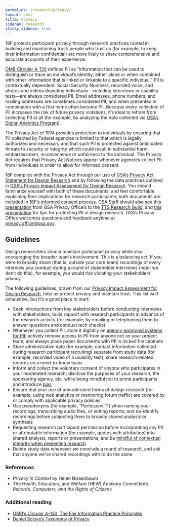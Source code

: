 ```yaml
---
permalink: /research/privacy/
layout: post
title: Privacy
sidenav: research
sticky_sidenav: true
---
```


18F protects participant privacy through research practices rooted in building and maintaining trust: people who trust us (for example, to keep their information confidential) are more likely to share comprehensive and accurate accounts of their experience.

[OMB Circular A-130](https://obamawhitehouse.archives.gov/sites/default/files/omb/assets/OMB/circulars/a130/a130revised.pdf) defines PII as “information that can be used to distinguish or trace an individual’s identity, either alone or when combined with other information that is linked or linkable to a specific individual.” PII is contextually dependent. Social Security Numbers, recorded voice, and photos and videos depicting individuals—including interviews or usability tests—are always considered PII. Email addresses, phone numbers, and mailing addresses are sometimes considered PII, and when presented in combination with a first name often become PII. Because every collection of PII increases the risk of future privacy violations, it’s ideal to refrain from collecting PII at all (for example, by analyzing the data collected via [GSA’s Digital Analytics Program](https://digital.gov/dap/)).

The Privacy Act of 1974 provides protection to individuals by ensuring that PII collected by Federal agencies is limited to that which is legally authorized and necessary and that such PII is protected against anticipated threats to security or integrity which could result in substantial harm, embarrassment, inconvenience or unfairness to the individual. The Privacy Act requires that Privacy Act Notices appear whenever agencies collect PII from individuals in order to allow for informed consent.

18F complies with the Privacy Act through our use of [GSA’s Privacy Act Statement for Design Research](https://www.gsa.gov/reference/gsa-privacy-program/privacy-act-statement-for-design-research) and by following the data practices outlined in [GSA's Privacy Impact Assessment for Design Research](https://www.gsa.gov/cdnstatic/20181022%20-%20Design%20Research%20PIA_posted%20version.pdf). You should familiarize yourself with both of these documents, and feel comfortable explaining their implications for research participants; both documents are included in 18F’s [informed consent process](). GSA Staff should also see [this presentation](https://gsa-tts.slack.com/files/U9KLLKS4W/FCSFWBZD3/researchguildprivacytalk091218.mp4) from GSA Privacy Office’s to the [TTS Research Guild](https://github.com/18F/g-research/), and [this presentation](https://drive.google.com/a/gsa.gov/open?id=1MM6tNlFc-Iwgw_cCUw_0KS8oQMS-FEN7sYftPQLmLAg) for tips for protecting PII in design research. GSA’s Privacy Office welcomes questions and feedback anytime at [privacy.office@gsa.gov](mailto:privacy.office@gsa.gov).

## Guidelines

Design researchers should maintain participant privacy while also encouraging the broader team’s involvement. This is a balancing act. If you were to broadly share (that is, outside your core team) recordings of every interview you conduct during a round of stakeholder interviews (note: we don’t do this), for example, you would risk violating your stakeholders’ privacy. 

The following guidelines, drawn from our [Privacy Impact Assessment for Design Research](https://www.gsa.gov/cdnstatic/20181022%20-%20Design%20Research%20PIA_posted%20version.pdf), help us protect privacy and maintain trust. This list isn’t exhaustive, but it’s a good place to start:

- Seek introductions from key stakeholders before conducting interviews with stakeholders; build rapport with research participants in advance of the research activity (for example, by emailing or telephoning them to answer questions and conduct tech checks) 
- Whenever you collect PII, store it digitally on [agency-approved systems for PII](https://www.gsa.gov/reference/gsa-privacy-program/systems-of-records-privacy-act/system-of-records-notices-sorns-privacy-act); actively remove access to PII from anyone not on your project team; and always place paper documents with PII in locked file cabinets
- Store administrative data (for example, contact information collected during research participant recruiting) separate from study data (for example, recorded video of a usability test); share research-related records on a need-to-know basis
- Inform and collect the voluntary consent of anyone who participates in your moderated research; disclose the purposes of your research, the sponsoring agency, etc. while being mindful not to prime participants and introduce [bias](/research/bias/)
- Ensure that your use of unmoderated forms of design research (for example, using web analytics or monitoring forum traffic) are covered by or comply with applicable privacy policies
- Use pseudonyms (for example, “Participant 1”) when naming your recordings, transcribing audio files, or writing reports; and de-identify recordings before subjecting them to broadly shared analysis or synthesis
- Requesting research participant permission before incorporating any PII or attributable information (for example, quotes with attribution) into shared analysis, reports or presentations; and be [mindful of contextual integrity when presenting research](https://thesocietypages.org/cyborgology/2017/03/12/context-integrity-and-consent-in-presenting-research/)
- Delete study data whenever we conclude a round of research, and ask that anyone we’ve shared recordings with to do the same

### References
- *Privacy in Context* by Helen Nissenbaum
- The Health, Education, and Welfare (HEW) Advisory Committee’s *Records, Computers, and the Rights of Citizens*

### Additional reading
- [OMB’s Circular A-130, The Fair Information Practice Principles](https://obamawhitehouse.archives.gov/sites/default/files/omb/assets/OMB/circulars/a130/a130revised.pdf)
- [Daniel Solove’s Taxonomy of Privacy](https://www.researchgate.net/figure/Daniel-Soloves-visual-model-of-his-taxonomy-of-informational-privacy-10_fig1_312061072)
